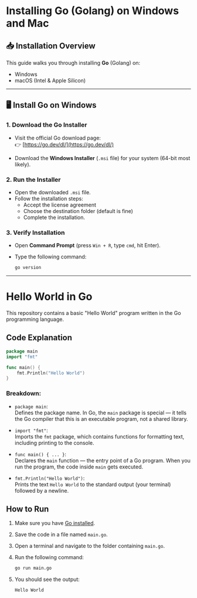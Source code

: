 # Installing Go (Golang) on Windows and Mac

## 📥 Installation Overview

This guide walks you through installing **Go** (Golang) on:

- Windows
- macOS (Intel & Apple Silicon)

---

## 🖥️ Install Go on Windows

### 1. Download the Go Installer

- Visit the official Go download page:  
  👉 [https://go.dev/dl/](https://go.dev/dl/)

- Download the **Windows Installer** (`.msi` file) for your system (64-bit most likely).

### 2. Run the Installer

- Open the downloaded `.msi` file.
- Follow the installation steps:
  - Accept the license agreement
  - Choose the destination folder (default is fine)
  - Complete the installation.

### 3. Verify Installation

- Open **Command Prompt** (press `Win + R`, type `cmd`, hit Enter).
- Type the following command:

  ```bash
  go version
  ```

---

# Hello World in Go

This repository contains a basic "Hello World" program written in the Go programming language.

## Code Explanation

```go
package main
import "fmt"

func main() {
    fmt.Println("Hello World")
}
```

### Breakdown:

- `package main`:  
  Defines the package name. In Go, the `main` package is special — it tells the Go compiler that this is an executable program, not a shared library.

- `import "fmt"`:  
  Imports the `fmt` package, which contains functions for formatting text, including printing to the console.

- `func main() { ... }`:  
  Declares the `main` function — the entry point of a Go program. When you run the program, the code inside `main` gets executed.

- `fmt.Println("Hello World")`:  
  Prints the text `Hello World` to the standard output (your terminal) followed by a newline.

## How to Run

1. Make sure you have [Go installed](https://golang.org/dl/).
2. Save the code in a file named `main.go`.
3. Open a terminal and navigate to the folder containing `main.go`.
4. Run the following command:

   ```bash
   go run main.go
   ```

5. You should see the output:

   ```
   Hello World
   ```
